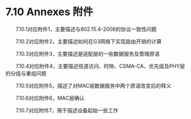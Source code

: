 # 7.10 Annexes 附件

　　7.10.1对应附件1，主要描述与802.15.4-2006的协议一致性问题

　　7.10.2对应附件2，主要描述如何在G3网络下实现路由开销的计算

　　7.10.3对应附件3，主要描述是适配层的一些数据服务及管理原语

　　7.10.4对应附件4，主要描述信道访问、时隙、CSMA-CA、优先级及PHY层的分组与重组问题

　　7.10.5对应附件5，描述了对MAC层数据服务中两个原语改变后的释义

　　7.10.6对应附件6，MAC层确认

　　7.10.7对应附件7，用于描述设备起始一些工作
